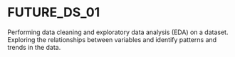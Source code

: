 # FUTURE_DS_01
Performing data cleaning and exploratory data analysis (EDA) on a dataset. Exploring the relationships between variables and identify patterns and trends in the data.
